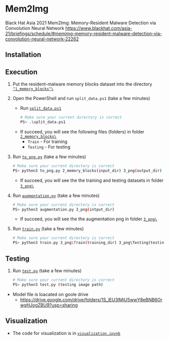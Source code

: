 # Mem2Img 
Black Hat Asia 2021
Mem2Img: Memory-Resident Malware Detection via Convolution Neural Network
https://www.blackhat.com/asia-21/briefings/schedule/#memimg-memory-resident-malware-detection-via-convolution-neural-network-22262
## Installation


## Execution

1. Put the resident-malware memory blocks dataset into the directory [`"1_memory_blocks"\`]("1_memory_blocks"/)

2. Open the PowerShell and run `split_data.ps1` (take a few minutes)
    * Run [`split_data.ps1`](split_data.ps1)
        ```bash
        # Make sure your current directory is correct
        PS> .\split_data.ps1
        ```
    * If succeed, you will see the following files (folders) in folder [`2_memory_blocks\`](2_memory_blocks/)
        * `Train` - For training
        * `Testing` - For testing

3. Run [`to_png.py`](to_png.py) (take a few minutes)
    ```bash
    # Make sure your current directory is correct
    PS> python3 to_png.py 2_memory_blocks(input_dir) 3_png(output_dir) 
    ```
    * If succeed, you will see the the training and testing datasets in folder [`3_png\`](3_png/)

3. Run [`augmentation.py`](augmentation.py) (take a few minutes)
    ```bash
    # Make sure your current directory is correct
    PS> python3 augmentation.py 3_png(intput_dir) 
    ```
    * If succeed, you will see the the augmentation png in folder [`3_png\`](3_png/)

4. Run [`train.py`](train.py) (take a few minutes)
    ```bash
    # Make sure your current directory is correct
    PS> python3 train.py 3_png\Train(training_dir) 3_png\Testing(testing_dir) 
    ```


## Testing

1. Run [`test.py`](test.py) (take a few minutes)
    ```bash
    # Make sure your current directory is correct
    PS> python3 test.py (testing image path) 
    ```
- Model file is loacated on goole drive
    - https://drive.google.com/drive/folders/1S_lEU3lMiU5wwY8eBNB6OrwgHJogZBU9?usp=sharing
## Visualization

- The code for visualization is in [`visualization.ipynb`](visualization.ipynb)